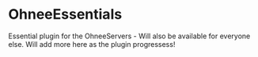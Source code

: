 # OhneeEssentials

Essential plugin for the OhneeServers - Will also be available for everyone else. Will add more here as the plugin progressess!
